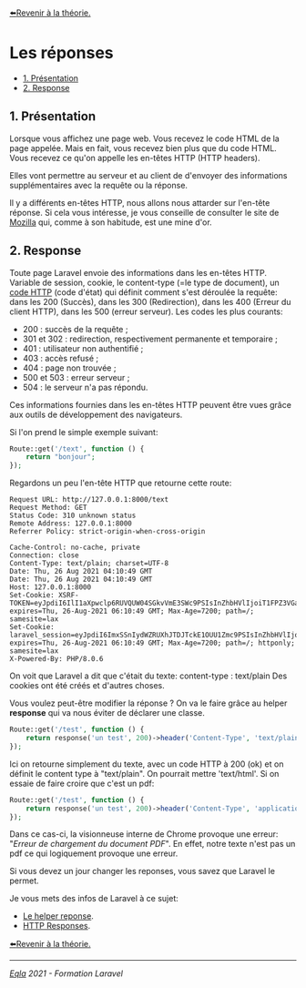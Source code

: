[:arrow_left:Revenir à la théorie.](../Theo/README.md)
<h1>Les réponses</h1>

- [1. Présentation](#1-présentation)
- [2. Response](#2-response)

## 1. Présentation
Lorsque vous affichez une page web. Vous recevez le code HTML de la page appelée.
Mais en fait, vous recevez bien plus que du code HTML. Vous recevez ce qu'on appelle les en-têtes HTTP (HTTP headers). 

Elles vont permettre au serveur et au client de d'envoyer des informations supplémentaires avec la requête ou la réponse.

Il y a différents en-têtes HTTP, nous allons nous attarder sur l'en-tête réponse. Si cela vous intéresse, je vous conseille de consulter le site de [Mozilla](https://developer.mozilla.org/fr/docs/Web/HTTP/Headers) qui, comme à son habitude, est une mine d'or.

## 2. Response
Toute page Laravel envoie des informations dans les en-têtes HTTP. Variable de session, cookie, le content-type (=le type de document), un [code HTTP](https://fr.wikipedia.org/wiki/Liste_des_codes_HTTP#2xx_-_Succ%C3%A8s) (code d'état) qui définit comment s'est déroulée la requête: dans les 200 (Succès), dans les 300 (Redirection), dans les 400 (Erreur du client HTTP), dans les 500 (erreur serveur).
Les codes les plus courants: 
- 200 : succès de la requête ;
- 301 et 302 : redirection, respectivement permanente et temporaire ;
- 401 : utilisateur non authentifié ;
- 403 : accès refusé ;
- 404 : page non trouvée ;
- 500 et 503 : erreur serveur ;
- 504 : le serveur n'a pas répondu.

Ces informations fournies dans les en-têtes HTTP peuvent être vues grâce aux outils de développement des navigateurs.

Si l'on prend le simple exemple suivant:
```php
Route::get('/text', function () {
    return "bonjour";
});
```
Regardons un peu l'en-tête HTTP que retourne cette route:
```code
Request URL: http://127.0.0.1:8000/text
Request Method: GET
Status Code: 310 unknown status
Remote Address: 127.0.0.1:8000
Referrer Policy: strict-origin-when-cross-origin

Cache-Control: no-cache, private
Connection: close
Content-Type: text/plain; charset=UTF-8
Date: Thu, 26 Aug 2021 04:10:49 GMT
Date: Thu, 26 Aug 2021 04:10:49 GMT
Host: 127.0.0.1:8000
Set-Cookie: XSRF-TOKEN=eyJpdiI6IlI1aXpwclp6RUVQUW04SGkvVmE3SWc9PSIsInZhbHVlIjoiT1FPZ3VGaE8xb0IzbUNKNHozOHNVb1J6eFB0VmR4S1BTcGRyUUlaSHRvbUJOSXIxemtOT3Z0NE45RHlkbEVFRjJJK0xvWVllYkpnaE1JVzQvQXMvU20ybFlLMGc1T1I5RUp4RHJPZnVyN1B2Q3NPQ25mUnc2cS9UUjczZWg4cmYiLCJtYWMiOiJiYzY1N2QwMmIzZDcxODM3YWE0MWQzMzNkMjAyZDRhMjBlZTg1MGIyNGY0YzE5NzU1YjA4N2Q2ZjU3NzUwZWFiIiwidGFnIjoiIn0%3D; expires=Thu, 26-Aug-2021 06:10:49 GMT; Max-Age=7200; path=/; samesite=lax
Set-Cookie: laravel_session=eyJpdiI6ImxSSnIydWZRUXhJTDJTckE1OUU1Zmc9PSIsInZhbHVlIjoiTWFtNXVoQXdNb3FoVXhmQXNjYmxuQm10YmtxV1k0MW1jaG1kaGJYc3dseW5uNUpHQjZQRWJBazlxc1M1OGl1aTF6bUhaOE0yNkU1QVBJaUNGYVVSZzdkOEw5QzBBS0R0S21zbHZOOTh3MEJhSE13VlpXaWI0V1ZBM0E3VGhsaFciLCJtYWMiOiJlZjQ2MzgwZjZlZDVjMDdiYmM1MTIwODg5YTliMTY4MzQ5MGQ5NmEyZDA0YWMwMGQ4N2U0ODJjNDY5MGJiYTI1IiwidGFnIjoiIn0%3D; expires=Thu, 26-Aug-2021 06:10:49 GMT; Max-Age=7200; path=/; httponly; samesite=lax
X-Powered-By: PHP/8.0.6
```
On voit que Laravel a dit que c'était du texte: content-type : text/plain
Des cookies ont été créés et d'autres choses.

Vous voulez peut-être modifier la réponse ?
On va le faire grâce au helper **response** qui va nous éviter de déclarer une classe.

```php
Route::get('/test', function () {
    return response('un test', 200)->header('Content-Type', 'text/plain');
});
```
Ici on retourne simplement du texte, avec un code HTTP à 200 (ok) et on définit le content type à "text/plain". On pourrait mettre 'text/html'.
Si on essaie de faire croire que c'est un pdf:
```php
Route::get('/test', function () {
    return response('un test', 200)->header('Content-Type', 'application/pdf');
});
```
Dans ce cas-ci,  la visionneuse interne de Chrome provoque une erreur: "*Erreur de chargement du document PDF*". En effet, notre texte n'est pas un pdf ce qui logiquement provoque une erreur.

Si vous devez un jour changer les reponses, vous savez que Laravel le permet. 

Je vous mets des infos de Laravel à ce sujet:
- [Le helper reponse](https://laravel.com/docs/8.x/helpers#method-response).
- [HTTP Responses](https://laravel.com/docs/8.x/responses).

[:arrow_left:Revenir à la théorie.](../Theo/README.md)

---
_[Eqla](http://www.eqla.be) 2021 - Formation Laravel_
